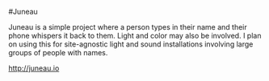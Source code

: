 #Juneau

Juneau is a simple project where a person types in their name and their phone whispers it back to them. Light and color may also be involved. I plan on using this for site-agnostic light and sound installations involving large groups of people with names.

http://juneau.io
